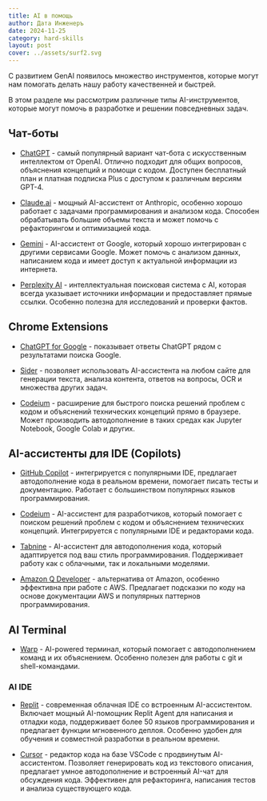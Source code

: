 ```yaml
---
title: AI в помощь
author: Дата Инженеръ
date: 2024-11-25
category: hard-skills
layout: post
cover: ../assets/surf2.svg
---
```


С развитием GenAI появилось множество инструментов, которые могут нам помогать делать нашу работу качественней и быстрей. 

В этом разделе мы рассмотрим различные типы AI-инструментов, которые могут помочь в разработке и решении повседневных задач.

## Чат-боты

- [ChatGPT](https://chatgpt.com/) - самый популярный вариант чат-бота с искусственным интеллектом от OpenAI. Отлично подходит для общих вопросов, объяснения концепций и помощи с кодом. Доступен бесплатный план и платная подписка Plus с доступом к различным версиям GPT-4.

- [Claude.ai](https://claude.ai/) - мощный AI-ассистент от Anthropic, особенно хорошо работает с задачами программирования и анализом кода. Способен обрабатывать большие объемы текста и может помочь с рефакторингом и оптимизацией кода.

- [Gemini](https://gemini.google.com/) - AI-ассистент от Google, который хорошо интегрирован с другими сервисами Google. Может помочь с анализом данных, написанием кода и имеет доступ к актуальной информации из интернета.

- [Perplexity AI](https://www.perplexity.ai/) - интеллектуальная поисковая система с AI, которая всегда указывает источники информации и предоставляет прямые ссылки. Особенно полезна для исследований и проверки фактов.

## Chrome Extensions

- [ChatGPT for Google](https://chrome.google.com/webstore/detail/chatgpt-for-google/jgjaeacdkonaoafenlfkkkmbaopkbilf) - показывает ответы ChatGPT рядом с результатами поиска Google.

- [Sider](https://chromewebstore.google.com/detail/sider-chatgpt-%D0%B1%D0%BE%D0%BA%D0%BE%D0%B2%D0%B0%D1%8F-%D0%BF%D0%B0%D0%BD/difoiogjjojoaoomphldepapgpbgkhkb) - позволяет использовать AI-ассистента на любом сайте для генерации текста, анализа контента, ответов на вопросы, OCR и множества других задач.

- [Codeium](https://chromewebstore.google.com/detail/codeium-ai-code-autocompl/hobjkcpmjhlegmobgonaagepfckjkceh) - расширение для быстрого поиска решений проблем с кодом и объяснений технических концепций прямо в браузере. Может производить автодополнение в таких средах как Jupyter Notebook, Google Colab и других.

## AI-ассистенты для IDE (Copilots)

- [GitHub Copilot](https://github.com/features/copilot) - интегрируется с популярными IDE, предлагает автодополнение кода в реальном времени, помогает писать тесты и документацию. Работает с большинством популярных языков программирования.

- [Codeium](https://codeium.com/) - AI-ассистент для разработчиков, который помогает с поиском решений проблем с кодом и объяснением технических концепций. Интегрируется с популярными IDE и редакторами кода.

- [Tabnine](https://www.tabnine.com/) - AI-ассистент для автодополнения кода, который адаптируется под ваш стиль программирования. Поддерживает работу как с облачными, так и локальными моделями.

- [Amazon Q Developer](https://aws.amazon.com/ru/q/developer/) - альтернатива от Amazon, особенно эффективна при работе с AWS. Предлагает подсказки по коду на основе документации AWS и популярных паттернов программирования.

## AI Terminal

- [Warp](https://www.warp.dev/) - AI-powered терминал, который помогает с автодополнением команд и их объяснением. Особенно полезен для работы с git и shell-командами.

### AI IDE

- [Replit](https://replit.com/) - современная облачная IDE со встроенным AI-ассистентом. Включает мощный AI-помощник Replit Agent для написания и отладки кода, поддерживает более 50 языков программирования и предлагает функции мгновенного деплоя. Особенно удобен для обучения и совместной разработки в реальном времени.

- [Cursor](https://cursor.com/) - редактор кода на базе VSCode с продвинутым AI-ассистентом. Позволяет генерировать код из текстового описания, предлагает умное автодополнение и встроенный AI-чат для обсуждения кода. Эффективен для рефакторинга, написания тестов и анализа существующего кода.
